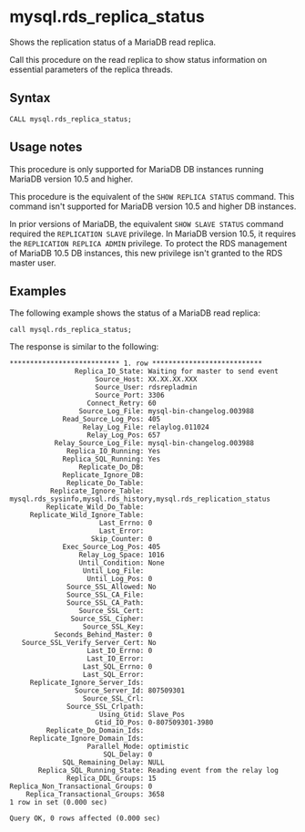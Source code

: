 # mysql\.rds\_replica\_status<a name="mysql_rds_replica_status"></a>

Shows the replication status of a MariaDB read replica\.

Call this procedure on the read replica to show status information on essential parameters of the replica threads\.

## Syntax<a name="mysql_rds_replica_status-syntax"></a>

```
CALL mysql.rds_replica_status;
```

## Usage notes<a name="mysql_rds_replica_status-usage-notes"></a>

This procedure is only supported for MariaDB DB instances running MariaDB version 10\.5 and higher\.

This procedure is the equivalent of the `SHOW REPLICA STATUS` command\. This command isn't supported for MariaDB version 10\.5 and higher DB instances\.

In prior versions of MariaDB, the equivalent `SHOW SLAVE STATUS` command required the `REPLICATION SLAVE` privilege\. In MariaDB version 10\.5, it requires the `REPLICATION REPLICA ADMIN` privilege\. To protect the RDS management of MariaDB 10\.5 DB instances, this new privilege isn't granted to the RDS master user\.

## Examples<a name="mysql_rds_replica_status-examples"></a>

The following example shows the status of a MariaDB read replica:

```
call mysql.rds_replica_status;
```

The response is similar to the following:

```
*************************** 1. row ***************************
                Replica_IO_State: Waiting for master to send event
                     Source_Host: XX.XX.XX.XXX
                     Source_User: rdsrepladmin
                     Source_Port: 3306
                   Connect_Retry: 60
                 Source_Log_File: mysql-bin-changelog.003988
             Read_Source_Log_Pos: 405
                  Relay_Log_File: relaylog.011024
                   Relay_Log_Pos: 657
           Relay_Source_Log_File: mysql-bin-changelog.003988
              Replica_IO_Running: Yes
             Replica_SQL_Running: Yes
                 Replicate_Do_DB:
             Replicate_Ignore_DB:
              Replicate_Do_Table:
          Replicate_Ignore_Table: mysql.rds_sysinfo,mysql.rds_history,mysql.rds_replication_status
         Replicate_Wild_Do_Table:
     Replicate_Wild_Ignore_Table:
                      Last_Errno: 0
                      Last_Error:
                    Skip_Counter: 0
             Exec_Source_Log_Pos: 405
                 Relay_Log_Space: 1016
                 Until_Condition: None
                  Until_Log_File:
                   Until_Log_Pos: 0
              Source_SSL_Allowed: No
              Source_SSL_CA_File:
              Source_SSL_CA_Path:
                 Source_SSL_Cert:
               Source_SSL_Cipher:
                  Source_SSL_Key:
           Seconds_Behind_Master: 0
   Source_SSL_Verify_Server_Cert: No
                   Last_IO_Errno: 0
                   Last_IO_Error:
                  Last_SQL_Errno: 0
                  Last_SQL_Error:
     Replicate_Ignore_Server_Ids:
                Source_Server_Id: 807509301
                  Source_SSL_Crl:
              Source_SSL_Crlpath:
                      Using_Gtid: Slave_Pos
                     Gtid_IO_Pos: 0-807509301-3980
         Replicate_Do_Domain_Ids:
     Replicate_Ignore_Domain_Ids:
                   Parallel_Mode: optimistic
                       SQL_Delay: 0
             SQL_Remaining_Delay: NULL
       Replica_SQL_Running_State: Reading event from the relay log
              Replica_DDL_Groups: 15
Replica_Non_Transactional_Groups: 0
    Replica_Transactional_Groups: 3658
1 row in set (0.000 sec)

Query OK, 0 rows affected (0.000 sec)
```